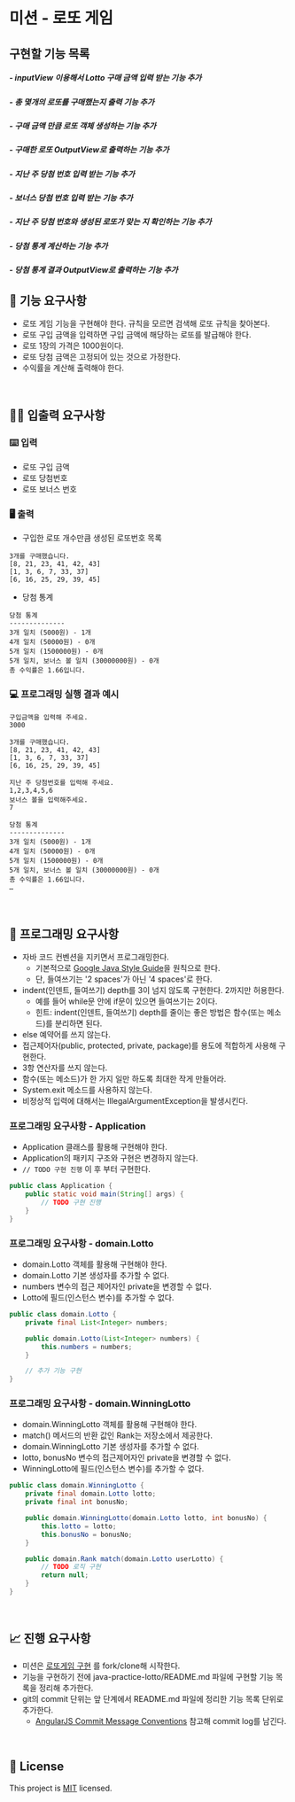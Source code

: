 # 미션 - 로또 게임

## 구현할 기능 목록

##### - inputView 이용해서 Lotto 구매 금액 입력 받는 기능 추가
##### - 총 몇개의 로또를 구매했는지 출력 기능 추가 
##### - 구매 금액 만큼 로또 객체 생성하는 기능 추가 
##### - 구매한 로또 OutputView로 출력하는 기능 추가 
##### - 지난 주 당첨 번호 입력 받는 기능 추가 
##### - 보너스 당첨 번호 입력 받는 기능 추가 
##### - 지난 주 당첨 번호와 생성된 로또가 맞는 지 확인하는 기능 추가
##### - 당첨 통계 계산하는 기능 추가 
##### - 당첨 통계 결과 OutputView로 출력하는 기능 추가 

## 🚀 기능 요구사항
- 로또 게임 기능을 구현해야 한다. 규칙을 모르면 검색해 로또 규칙을 찾아본다.
- 로또 구입 금액을 입력하면 구입 금액에 해당하는 로또를 발급해야 한다.
- 로또 1장의 가격은 1000원이다.
- 로또 당첨 금액은 고정되어 있는 것으로 가정한다.
- 수익률을 계산해 출력해야 한다.

<br>

## ✍🏻 입출력 요구사항
### ⌨️ 입력
- 로또 구입 금액
- 로또 당첨번호
- 로또 보너스 번호

### 🖥 출력
- 구입한 로또 개수만큼 생성된 로또번호 목록 
```
3개를 구매했습니다.
[8, 21, 23, 41, 42, 43]
[1, 3, 6, 7, 33, 37]
[6, 16, 25, 29, 39, 45]
```
- 당첨 통계
```
당첨 통계
--------------
3개 일치 (5000원) - 1개
4개 일치 (50000원) - 0개
5개 일치 (1500000원) - 0개
5개 일치, 보너스 볼 일치 (30000000원) - 0개
총 수익률은 1.66입니다.
```

### 💻 프로그래밍 실행 결과 예시
```
구입금액을 입력해 주세요.
3000

3개를 구매했습니다.
[8, 21, 23, 41, 42, 43]
[1, 3, 6, 7, 33, 37]
[6, 16, 25, 29, 39, 45]

지난 주 당첨번호를 입력해 주세요.
1,2,3,4,5,6
보너스 볼을 입력해주세요.
7

당첨 통계
--------------
3개 일치 (5000원) - 1개
4개 일치 (50000원) - 0개
5개 일치 (1500000원) - 0개
5개 일치, 보너스 볼 일치 (30000000원) - 0개
총 수익률은 1.66입니다.
… 
```

<br>

## 🎱 프로그래밍 요구사항
- 자바 코드 컨벤션을 지키면서 프로그래밍한다.
  - 기본적으로 [Google Java Style Guide](https://google.github.io/styleguide/javaguide.html)을 원칙으로 한다.
  - 단, 들여쓰기는 '2 spaces'가 아닌 '4 spaces'로 한다.
- indent(인덴트, 들여쓰기) depth를 3이 넘지 않도록 구현한다. 2까지만 허용한다.
  - 예를 들어 while문 안에 if문이 있으면 들여쓰기는 2이다.
  - 힌트: indent(인덴트, 들여쓰기) depth를 줄이는 좋은 방법은 함수(또는 메소드)를 분리하면 된다.
- else 예약어를 쓰지 않는다.
- 접근제어자(public, protected, private, package)를 용도에 적합하게 사용해 구현한다.
- 3항 연산자를 쓰지 않는다.
- 함수(또는 메소드)가 한 가지 일만 하도록 최대한 작게 만들어라.
- System.exit 메소드를 사용하지 않는다.
- 비정상적 입력에 대해서는 IllegalArgumentException을 발생시킨다.

### 프로그래밍 요구사항 - Application
- Application 클래스를 활용해 구현해야 한다.
- Application의 패키지 구조와 구현은 변경하지 않는다.
- `// TODO 구현 진행` 이 후 부터 구현한다.

```java
public class Application {
    public static void main(String[] args) {
        // TODO 구현 진행
    }
}
```

### 프로그래밍 요구사항 - domain.Lotto
- domain.Lotto 객체를 활용해 구현해야 한다.
- domain.Lotto 기본 생성자를 추가할 수 없다.
- numbers 변수의 접근 제어자인 private을 변경할 수 없다.
- Lotto에 필드(인스턴스 변수)를 추가할 수 없다. 

```java
public class domain.Lotto {
	private final List<Integer> numbers;

	public domain.Lotto(List<Integer> numbers) {
		this.numbers = numbers;
	}

	// 추가 기능 구현
}
```

### 프로그래밍 요구사항 - domain.WinningLotto
- domain.WinningLotto 객체를 활용해 구현해야 한다.
- match() 메서드의 반환 값인 Rank는 저장소에서 제공한다.
- domain.WinningLotto 기본 생성자를 추가할 수 없다.
- lotto, bonusNo 변수의 접근제어자인 private을 변경할 수 없다.
- WinningLotto에 필드(인스턴스 변수)를 추가할 수 없다.

```java
public class domain.WinningLotto {
	private final domain.Lotto lotto;
	private final int bonusNo;

	public domain.WinningLotto(domain.Lotto lotto, int bonusNo) {
		this.lotto = lotto;
		this.bonusNo = bonusNo;
	}

	public domain.Rank match(domain.Lotto userLotto) {
		// TODO 로직 구현
		return null;
	}
}
```

<br>

## 📈 진행 요구사항
- 미션은 [로또게임 구현](https://github.com/cleancode-practice-study/java-practice-lotto) 를 fork/clone해 시작한다.
- 기능을 구현하기 전에 java-practice-lotto/README.md 파일에 구현할 기능 목록을 정리해 추가한다.
- git의 commit 단위는 앞 단계에서 README.md 파일에 정리한 기능 목록 단위로 추가한다.
  - [AngularJS Commit Message Conventions](https://gist.github.com/stephenparish/9941e89d80e2bc58a153) 참고해 commit log를 남긴다.

<br>

## 📝 License

This project is [MIT](https://github.com/woowacourse/java-baseball-precourse/blob/master/LICENSE) licensed.